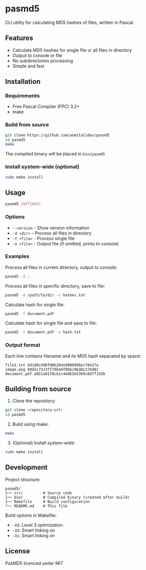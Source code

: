 # pasmd5

CLI utility for calculating MD5 hashes of files, written in Pascal.

## Features

- Calculate MD5 hashes for single file or all files in directory
- Output to console or file
- No subdirectories processing
- Simple and fast

## Installation

### Requirements
- Free Pascal Compiler (FPC) 3.2+
- make

### Build from source

```sh
git clone https://github.com/anmitalidev/pasmd5
cd pasmd5
make
```

The compiled binary will be placed in `bin/pasmd5`

### Install system-wide (optional)

```sh
sudo make install
```

## Usage

```sh
pasmd5 [OPTIONS]
```

### Options

- `--version` - Show version information
- `-d <dir>` - Process all files in directory
- `-f <file>` - Process single file
- `-o <file>` - Output file (if omitted, prints to console)

### Examples

Process all files in current directory, output to console:
```sh
pasmd5 -d .
```

Process all files in specific directory, save to file:
```sh
pasmd5 -d /path/to/dir -o hashes.txt
```

Calculate hash for single file:
```sh
pasmd5 -f document.pdf
```

Calculate hash for single file and save to file:
```sh
pasmd5 -f document.pdf -o hash.txt
```

### Output format

Each line contains filename and its MD5 hash separated by space:
```
file1.txt d41d8cd98f00b204e9800998ecf8427e
image.png 98d2c7313ff79b4df8b6c96d8c276d8c
document.pdf a6b1a01f8cb1c4e8b3e53b9c8d7f1d3b
```

## Building from source

1. Clone the repository:
```sh
git clone <repository-url>
cd pasmd5
```

2. Build using make:
```sh
make
```

3. (Optional) Install system-wide:
```sh
sudo make install
```

## Development

Project structure:
```
pasmd5/
├── src/         # Source code
├── bin/         # Compiled binary (created after build)
├── Makefile     # Build configuration
└── README.md    # This file
```

Build options in Makefile:
- `-O3`: Level 3 optimization
- `-XX`: Smart linking on
- `-Xs`: Smart linking on

## License

PasMD5 licenced under MIT